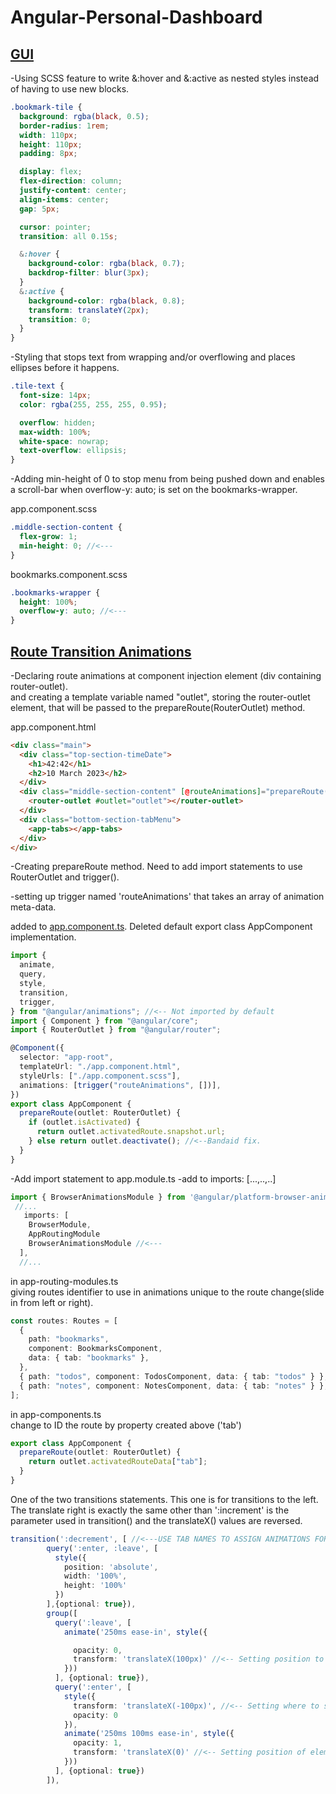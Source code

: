 # Angular-Personal-Dashboard

## <ins>GUI</ins>

-Using SCSS feature to write &:hover and &:active as nested styles instead of having to use new blocks.

```scss
.bookmark-tile {
  background: rgba(black, 0.5);
  border-radius: 1rem;
  width: 110px;
  height: 110px;
  padding: 8px;

  display: flex;
  flex-direction: column;
  justify-content: center;
  align-items: center;
  gap: 5px;

  cursor: pointer;
  transition: all 0.15s;

  &:hover {
    background-color: rgba(black, 0.7);
    backdrop-filter: blur(3px);
  }
  &:active {
    background-color: rgba(black, 0.8);
    transform: translateY(2px);
    transition: 0;
  }
}
```

-Styling that stops text from wrapping and/or overflowing and places ellipses before it happens.

```scss
.tile-text {
  font-size: 14px;
  color: rgba(255, 255, 255, 0.95);

  overflow: hidden;
  max-width: 100%;
  white-space: nowrap;
  text-overflow: ellipsis;
}
```

-Adding min-height of 0 to stop menu from being pushed down and enables a scroll-bar when overflow-y: auto; is set on the bookmarks-wrapper.

app.component.scss

```scss
.middle-section-content {
  flex-grow: 1;
  min-height: 0; //<---
}
```

bookmarks.component.scss

```scss
.bookmarks-wrapper {
  height: 100%;
  overflow-y: auto; //<---
}
```

## <ins>Route Transition Animations</ins>

-Declaring route animations at component injection element (div containing router-outlet).  
and creating a template variable named "outlet", storing the router-outlet element, that will be passed to the prepareRoute(RouterOutlet) method.

app.component.html

```html
<div class="main">
  <div class="top-section-timeDate">
    <h1>42:42</h1>
    <h2>10 March 2023</h2>
  </div>
  <div class="middle-section-content" [@routeAnimations]="prepareRoute(outlet)">
    <router-outlet #outlet="outlet"></router-outlet>
  </div>
  <div class="bottom-section-tabMenu">
    <app-tabs></app-tabs>
  </div>
</div>
```

-Creating prepareRoute method. Need to add import statements to use RouterOutlet and trigger().

-setting up trigger named 'routeAnimations' that takes an array of animation meta-data.

added to <ins>app.component.ts</ins>. Deleted default export class AppComponent implementation.

```ts
import {
  animate,
  query,
  style,
  transition,
  trigger,
} from "@angular/animations"; //<-- Not imported by default
import { Component } from "@angular/core";
import { RouterOutlet } from "@angular/router";

@Component({
  selector: "app-root",
  templateUrl: "./app.component.html",
  styleUrls: ["./app.component.scss"],
  animations: [trigger("routeAnimations", [])],
})
export class AppComponent {
  prepareRoute(outlet: RouterOutlet) {
    if (outlet.isActivated) {
      return outlet.activatedRoute.snapshot.url;
    } else return outlet.deactivate(); //<--Bandaid fix.
  }
}
```

-Add import statement to app.module.ts
-add to imports: [...,..,..]

```ts
import { BrowserAnimationsModule } from '@angular/platform-browser-animations';
 //...
   imports: [
    BrowserModule,
    AppRoutingModule
    BrowserAnimationsModule //<---
  ],
  //...

```

in app-routing-modules.ts  
giving routes identifier to use in animations unique to the route change(slide in from left or right).

```ts
const routes: Routes = [
  {
    path: "bookmarks",
    component: BookmarksComponent,
    data: { tab: "bookmarks" },
  },
  { path: "todos", component: TodosComponent, data: { tab: "todos" } },
  { path: "notes", component: NotesComponent, data: { tab: "notes" } },
];
```

in app-components.ts  
change to ID the route by property created above ('tab')

```ts
export class AppComponent {
  prepareRoute(outlet: RouterOutlet) {
    return outlet.activatedRouteData["tab"];
  }
}
```

One of the two transitions statements. This one is for transitions to the left. The translate right is exactly the same other than ':increment' is the parameter used in transition() and the translateX() values are reversed.

```ts
transition(':decrement', [ //<---USE TAB NAMES TO ASSIGN ANIMATIONS FOR TRANSITIONING LEFT TO RIGHT AND RIGHT TO LEFT.
        query(':enter, :leave', [
          style({
            position: 'absolute',
            width: '100%',
            height: '100%'
          })
        ],{optional: true}),
        group([
          query(':leave', [
            animate('250ms ease-in', style({

              opacity: 0,
              transform: 'translateX(100px)' //<-- Setting position to move to by the time the element completely disappears
            }))
          ], {optional: true}),
          query(':enter', [
            style({
              transform: 'translateX(-100px)', //<-- Setting where to start animation relative to element's position
              opacity: 0
            }),
            animate('250ms 100ms ease-in', style({
              opacity: 1,
              transform: 'translateX(0)' //<-- Setting position of element at end of animation
            }))
          ], {optional: true})
        ]),
```
